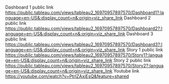  Dashboard 1 public link 
 https://public.tableau.com/views/tableau2_16970957897570/Dashboard1?:language=en-US&:display_count=n&:origin=viz_share_link
 Dashboard 2 public link
 https://public.tableau.com/views/tableau2_16970957897570/Dashboard2?:language=en-US&:display_count=n&:origin=viz_share_link
 Dashboard 3 public link
 https://public.tableau.com/views/tableau2_16970957897570/Dashboard3?:language=en-US&:display_count=n&:origin=viz_share_link
 Story 1 public link
 https://public.tableau.com/views/tableau2_16970957897570/Story1?:language=en-US&:display_count=n&:origin=viz_share_link
 Story 2 public link
 https://public.tableau.com/views/tableau2_16970957897570/Story2?:language=en-US&:display_count=n&:origin=viz_share_link
 Youtube link
 https://youtube.com/watch?v=PtrlZAxiEsQ&feature=shared
